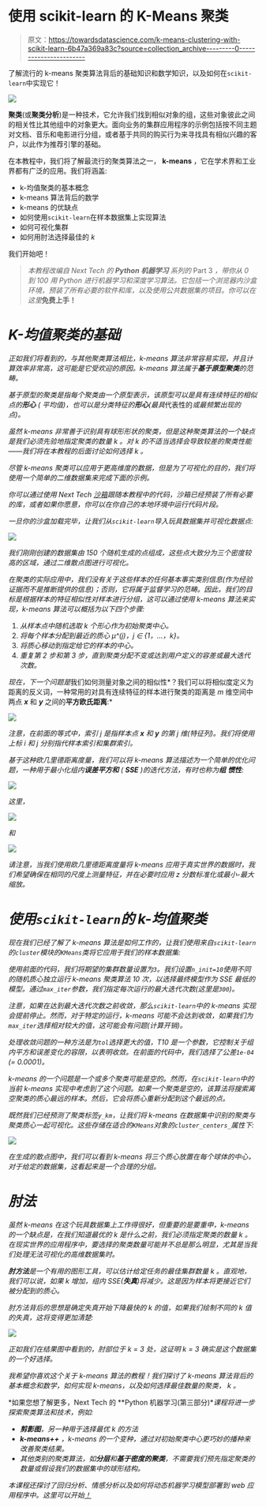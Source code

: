 # 使用 scikit-learn 的 K-Means 聚类

> 原文：<https://towardsdatascience.com/k-means-clustering-with-scikit-learn-6b47a369a83c?source=collection_archive---------0----------------------->

了解流行的 k-means 聚类算法背后的基础知识和数学知识，以及如何在`scikit-learn`中实现它！

![](img/dbeef63256e9b8ac6b8125f461b94218.png)

**聚类**(或**聚类分析**)是一种技术，它允许我们找到相似对象的组，这些对象彼此之间的相关性比其他组中的对象更大。面向业务的集群应用程序的示例包括按不同主题对文档、音乐和电影进行分组，或者基于共同的购买行为来寻找具有相似兴趣的客户，以此作为推荐引擎的基础。

在本教程中，我们将了解最流行的聚类算法之一， **k-means** ，它在学术界和工业界都有广泛的应用。我们将涵盖:

*   k-均值聚类的基本概念
*   k-means 算法背后的数学
*   k-means 的优缺点
*   如何使用`scikit-learn`在样本数据集上实现算法
*   如何可视化集群
*   如何用肘法选择最佳的 *k*

我们开始吧！

> *本教程改编自 Next Tech 的* ***Python 机器学习*** *系列的* Part 3 *，带你从 0 到 100 用 Python 进行机器学习和深度学习算法。它包括一个浏览器内沙盒环境，预装了所有必要的软件和库，以及使用公共数据集的项目。你可以在这里*[](https://c.next.tech/2VsyVXb)**免费上手！**

# *K-均值聚类的基础*

*正如我们将看到的，与其他聚类算法相比，k-means 算法非常容易实现，并且计算效率非常高，这可能是它受欢迎的原因。k-means 算法属于**基于原型聚类**的范畴。*

*基于原型的聚类是指每个聚类由一个原型表示，该原型可以是具有连续特征的相似点的**形心** ( *平均值*)，也可以是分类特征的**形心**(最具*代表性的*或最频繁出现的点)。*

*虽然 k-means 非常善于识别具有球形形状的聚类，但是这种聚类算法的一个缺点是我们必须先验地指定聚类的数量 *k* 。对 *k* 的不适当选择会导致较差的聚类性能——我们将在本教程的后面讨论如何选择 *k* 。*

*尽管 k-means 聚类可以应用于更高维度的数据，但是为了可视化的目的，我们将使用一个简单的二维数据集来完成下面的示例。*

*你可以通过使用 Next Tech [沙箱](https://c.next.tech/2HLYRt2)跟随本教程中的代码，沙箱已经预装了所有必要的库，或者如果你愿意，你可以在你自己的本地环境中运行代码片段。*

*一旦你的沙盒加载完毕，让我们从`scikit-learn`导入玩具数据集并可视化数据点:*

*![](img/42e539eaca8e448aada5eb841d7de502.png)*

*我们刚刚创建的数据集由 150 个随机生成的点组成，这些点大致分为三个密度较高的区域，通过二维散点图进行可视化。*

*在聚类的实际应用中，我们没有关于这些样本的任何基本事实类别信息(作为经验证据而不是推断提供的信息)；否则，它将属于监督学习的范畴。因此，我们的目标是根据样本的特征相似性对样本进行分组，这可以通过使用 k-means 算法来实现，k-means 算法可以概括为以下四个步骤:*

1.  *从样本点中随机选取 *k 个*形心作为初始聚类中心。*
2.  *将每个样本分配到最近的质心 *μ^(j)，j ∈ {1，…，k}。**
3.  *将质心移动到指定给它的样本的中心。*
4.  *重复第 2 步和第 3 步，直到聚类分配不变或达到用户定义的容差或最大迭代次数。*

*现在，下一个问题是*我们如何测量对象之间的相似性*？我们可以将相似度定义为距离的反义词，一种常用的对具有连续特征的样本进行聚类的距离是 *m* 维空间中两点 ***x*** 和 ***y*** 之间的**平方欧氏距离**:*

*![](img/3043569488ec38135eaa6a671b7dcd1f.png)*

*注意，在前面的等式中，索引 *j* 是指样本点 ***x*** 和 ***y*** 的第 *j* 维(特征列)。我们将使用上标 *i* 和 *j* 分别指代样本索引和集群索引。*

*基于这种欧几里德距离度量，我们可以将 k-means 算法描述为一个简单的优化问题，一种用于最小化组内**误差平方和** ( **SSE** )的迭代方法，有时也称为**组** **惯性**:*

*![](img/a6febd631f7cc3e153bc839d83ac1937.png)*

*这里，*

*![](img/b28bbd1ebc19ac7a3e90dae5122898d3.png)*

*和*

*![](img/831f28fbad4365de88bebeb371a839b8.png)*

*请注意，当我们使用欧几里德距离度量将 k-means 应用于真实世界的数据时，我们希望确保在相同的尺度上测量特征，并在必要时应用 *z* 分数标准化或最小-最大缩放。*

# *使用`scikit-learn`的 k-均值聚类*

*现在我们已经了解了 k-means 算法是如何工作的，让我们使用来自`scikit-learn`的`cluster`模块的`KMeans`类将它应用于我们的样本数据集:*

*使用前面的代码，我们将期望的集群数量设置为`3`。我们设置`n_init=10`使用不同的随机质心独立运行 k-means 聚类算法 10 次，以选择最终模型作为 SSE 最低的模型。通过`max_iter`参数，我们指定每次运行的最大迭代次数(这里是`300`)。*

*注意，如果在达到最大迭代次数之前收敛，那么`scikit-learn`中的 k-means 实现会提前停止。然而，对于特定的运行，k-means 可能不会达到收敛，如果我们为`max_iter`选择相对较大的值，这可能会有问题(计算开销)。*

*处理收敛问题的一种方法是为`tol`选择更大的值，T10 是一个参数，它控制关于组内平方和误差变化的容限，以表明收敛。在前面的代码中，我们选择了公差`1e-04` (= 0.0001)。*

*k-means 的一个问题是一个或多个聚类可能是空的。然而，在`scikit-learn`中的当前 k-means 实现中考虑到了这个问题。如果一个聚类是空的，该算法将搜索离空聚类的质心最远的样本。然后，它会将质心重新分配到这个最远的点。*

*既然我们已经预测了聚类标签`y_km`，让我们将 k-means 在数据集中识别的聚类与聚类质心一起可视化。这些存储在适合的`KMeans`对象的`cluster_centers_`属性下:*

*![](img/73198f9d0c10bab5773d61e1588e64cc.png)*

*在生成的散点图中，我们可以看到 k-means 将三个质心放置在每个球体的中心，对于给定的数据集，这看起来是一个合理的分组。*

# *肘法*

*虽然 k-means 在这个玩具数据集上工作得很好，但重要的是要重申，k-means 的一个缺点是，在我们知道最优的 *k* 是什么之前，我们必须指定聚类的数量 *k* 。在现实世界的应用程序中，要选择的聚类数量可能并不总是那么明显，尤其是当我们处理无法可视化的高维数据集时。*

***肘方法**是一个有用的图形工具，可以估计给定任务的最佳集群数量 *k* 。直观地，我们可以说，如果 *k* 增加，组内 SSE(**失真**)将减少。这是因为样本将更接近它们被分配到的质心。*

*肘方法背后的思想是确定失真开始下降最快的 *k* 的值，如果我们绘制不同的 *k* 值的失真，这将变得更加清楚:*

*![](img/f57eee84c8114a06777ca481892d19dd.png)*

*正如我们在结果图中看到的，肘部位于 *k* = 3 处，这证明 *k* = 3 确实是这个数据集的一个好选择。*

*我希望你喜欢这个关于 k-means 算法的教程！我们探讨了 k-means 算法背后的基本概念和数学，如何实现 k-means，以及如何选择最佳数量的聚类， *k* 。*

*如果您想了解更多，Next Tech 的 **Python 机器学习(第三部分)**课程将进一步探索聚类算法和技术，例如:*

*   ***剪影图**，另一种用于选择最优 *k 的方法**
*   ***k-means++** ，k-means 的一个变种，通过对初始聚类中心更巧妙的播种来改善聚类结果。*
*   *其他类别的聚类算法，如**分层**和**基于密度的聚类**，不需要我们预先指定聚类的数量或假设我们的数据集中的球形结构。*

*本课程还探讨了回归分析、情感分析以及如何将动态机器学习模型部署到 web 应用程序中。这里可以开始[！](https://c.next.tech/2VsyVXb)*